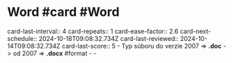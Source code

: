 # Word #card #Word
card-last-interval:: 4
card-repeats:: 1
card-ease-factor:: 2.6
card-next-schedule:: 2024-10-18T09:08:32.734Z
card-last-reviewed:: 2024-10-14T09:08:32.734Z
card-last-score:: 5
	- Typ súboru do verzie 2007 => **.doc** -> od 2007 => **.docx** #format
	-
	-